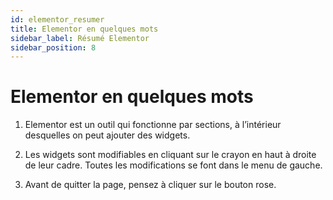 ```yaml
---
id: elementor_resumer
title: Elementor en quelques mots
sidebar_label: Résumé Elementor
sidebar_position: 8
---
```


# Elementor en quelques mots

1. Elementor est un outil qui fonctionne par sections, à l’intérieur desquelles on peut ajouter des widgets.

2. Les widgets sont modifiables en cliquant sur le crayon en haut à droite de leur cadre. Toutes les modifications se font dans le menu de gauche.

3. Avant de quitter la page, pensez à cliquer sur le bouton rose.

